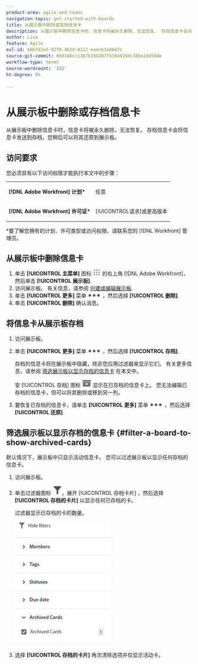 ```yaml
---
product-area: agile-and-teams
navigation-topic: get-started-with-boards
title: 从展示板中删除或存档信息卡
description: 从展示板中删除信息卡时，信息卡将被永久删除，无法恢复。 存档信息卡会将信息卡发送到存档，您稍后可以将其还原到展示板。
author: Lisa
feature: Agile
exl-id: 68b7d2e5-92f0-462d-8122-eaecb1e6b87c
source-git-commit: 86d168cc13b7b1942877430a9194c38be2dd56de
workflow-type: tm+mt
source-wordcount: '332'
ht-degree: 0%

---
```


# 从展示板中删除或存档信息卡

从展示板中删除信息卡时，信息卡将被永久删除，无法恢复。 存档信息卡会将信息卡发送到存档，您稍后可以将其还原到展示板。

## 访问要求

您必须具有以下访问权限才能执行本文中的步骤：

<table style="table-layout:auto"> 
 <col> 
 <col> 
 <tbody> 
  <tr> 
   <td role="rowheader"><strong>[!DNL Adobe Workfront] 计划*</strong></td> 
   <td> <p>任意</p> </td> 
  </tr> 
  <tr> 
   <td role="rowheader"><strong>[!DNL Adobe Workfront] 许可证*</strong></td> 
   <td> <p>[!UICONTROL请求]或更高版本</p> </td> 
  </tr> 
 </tbody> 
</table>

&#42;要了解您拥有的计划、许可类型或访问权限，请联系您的 [!DNL Workfront] 管理员。

## 从展示板中删除信息卡

1. 单击 **[!UICONTROL 主菜单]** 图标 ![](assets/main-menu-icon.png) 的右上角 [!DNL Adobe Workfront]，然后单击 **[!UICONTROL 展示板]**.
1. 访问展示板。 有关信息，请参阅 [创建或编辑展示板](../../agile/get-started-with-boards/create-edit-board.md).
1. 单击 **[!UICONTROL 更多]** 菜单 ![“更多”菜单](assets/more-icon-spectrum.png) ，然后选择 **[!UICONTROL 删除]**.
1. 单击 **[!UICONTROL 删除]** 确认消息。

## 将信息卡从展示板存档

1. 访问展示板。
1. 单击 **[!UICONTROL 更多]** 菜单 ![“更多”菜单](assets/more-icon-spectrum.png) ，然后选择 **[!UICONTROL 存档]**.

   存档的信息卡将在展示板中隐藏，除非您应用过滤器来显示它们。 有关更多信息，请参阅 [筛选展示板以显示存档的信息卡](#filter-a-board-to-show-archived-cards) 在本文中。

   安 [!UICONTROL 存档] 图标 ![存档](assets/archive-icon-spectrum-25x20.png) 显示在已存档的信息卡上。 您无法编辑已存档的信息卡，但可以将其删除或移到另一列。

1. 要恢复已存档的信息卡，请单击 **[!UICONTROL 更多]** 菜单 ![“更多”菜单](assets/more-icon-spectrum.png) ，然后选择 **[!UICONTROL 还原]**.

## 筛选展示板以显示存档的信息卡 {#filter-a-board-to-show-archived-cards}

默认情况下，展示板中只显示活动信息卡。 您可以过滤展示板以显示任何存档的信息卡。

1. 访问展示板。
1. 单击过滤器图标 ![过滤器](assets/filter-icon-spectrum-25x25.png)，展开 [!UICONTROL 存档卡片] ，然后选择 **[!UICONTROL 存档的卡片]** 以显示任何已存档的卡。

   过滤器显示已存档的卡的数量。

   ![过滤已存档的信息卡](assets/boards-filter-by-archived-cards_0822.png)

1. 选择 **[!UICONTROL 存档的卡片]** 再次清除选项并仅显示活动卡。
